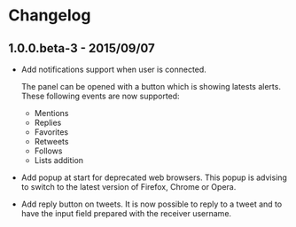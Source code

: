 # Changelog

## 1.0.0.beta-3 - 2015/09/07

  * Add notifications support when user is connected.

    The panel can be opened with a button which is showing
    latests alerts.
    These following events are now supported:

    * Mentions
    * Replies
    * Favorites
    * Retweets
    * Follows
    * Lists addition

  * Add popup at start for deprecated web browsers.
    This popup is advising to switch to the latest version of
    Firefox, Chrome or Opera.
  * Add reply button on tweets.
    It is now possible to reply to a tweet and to have the input
    field prepared with the receiver username.
